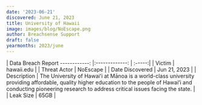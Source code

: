 ```yaml
---
date: '2023-06-21'
discovered: June 21, 2023
title: University of Hawaii
image: images/blog/NoEscape.png
author: Breachsense Support
draft: false
yearmonths: 2023/june
---
```



| Data Breach Report
------------:     |:-------------:    | :-----:|
| Victim      | hawaii.edu      | 
| Threat Actor      | NoEscape      | 
| Date Discovered      | Jun 21, 2023      | 
| Description      | The University of Hawaiʻi at Mānoa is a world-class university providing affordable, quality higher education to the people of Hawaiʻi and conducting pioneering research to address critical issues facing the state.      | 
| Leak Size      | 65GB      | 

